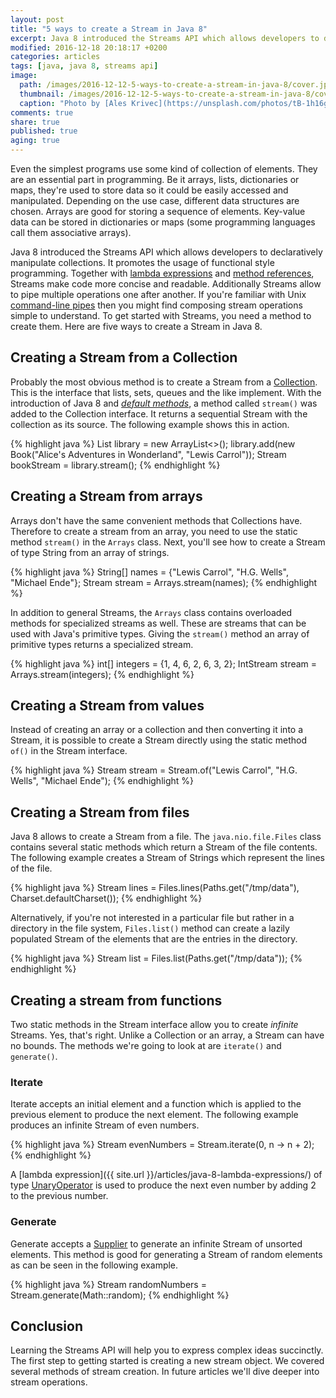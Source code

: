 ```yaml
---
layout: post
title: "5 ways to create a Stream in Java 8"
excerpt: Java 8 introduced the Streams API which allows developers to declaratively manipulate collections. Here are five ways to create a Stream in Java 8.
modified: 2016-12-18 20:18:17 +0200
categories: articles
tags: [java, java 8, streams api]
image:
  path: /images/2016-12-12-5-ways-to-create-a-stream-in-java-8/cover.jpg
  thumbnail: /images/2016-12-12-5-ways-to-create-a-stream-in-java-8/cover_thumb.jpg
  caption: "Photo by [Ales Krivec](https://unsplash.com/photos/tB-1h16ganU)"
comments: true
share: true
published: true
aging: true
---
```


Even the simplest programs use some kind of collection of elements. They are an essential part in programming. Be it arrays, lists, dictionaries or maps, they're used to store data so it could be easily accessed and manipulated. Depending on the use case, different data structures are chosen. Arrays are good for storing a sequence of elements. Key-value data can be stored in dictionaries or maps (some programming languages call them associative arrays).

Java 8 introduced the Streams API which allows developers to declaratively manipulate collections. It promotes the usage of functional style programming. Together with [lambda expressions]({{site.url}}/articles/java-8-lambda-expressions/ "Overview of lambda expressions in Java 8") and [method references]({{site.url}}/articles/four-types-of-method-references-in-java-8/ "4 types of method references in Java 8"), Streams make code more concise and readable. Additionally Streams allow to pipe multiple operations one after another. If you're familiar with Unix [command-line pipes](http://www.westwind.com/reference/os-x/commandline/pipes.html "Command-line pipes") then you might find composing stream operations simple to understand. To get started with Streams, you need a method to create them. Here are five ways to create a Stream in Java 8.

## Creating a Stream from a Collection

Probably the most obvious method is to create a Stream from a [Collection](https://docs.oracle.com/javase/8/docs/api/java/util/Collection.html "Collection Javadoc"). This is the interface that lists, sets, queues and the like implement. With the introduction of Java 8 and [*default methods*](https://docs.oracle.com/javase/tutorial/java/IandI/defaultmethods.html "Default Methods in Java"), a method called `stream()` was added to the Collection interface. It returns a sequential Stream with the collection as its source. The following example shows this in action.

{% highlight java %}
List<Book> library = new ArrayList<>();
library.add(new Book("Alice's Adventures in Wonderland", "Lewis Carrol"));
Stream<Book> bookStream = library.stream();
{% endhighlight %}

## Creating a Stream from arrays

Arrays don't have the same convenient methods that Collections have. Therefore to create a stream from an array, you need to use the static method `stream()` in the `Arrays` class. Next, you'll see how to create a Stream of type String from an array of strings.

{% highlight java %}
String[] names = {"Lewis Carrol", "H.G. Wells", "Michael Ende"};
Stream<String> stream = Arrays.stream(names);
{% endhighlight %}

In addition to general Streams, the `Arrays` class contains overloaded methods for specialized streams as well. These are streams that can be used with Java's primitive types. Giving the `stream()` method an array of primitive types returns a specialized stream.

{% highlight java %}
int[] integers = {1, 4, 6, 2, 6, 3, 2};
IntStream stream = Arrays.stream(integers);
{% endhighlight %}

## Creating a Stream from values

Instead of creating an array or a collection and then converting it into a Stream, it is possible to create a Stream directly using the static method `of()` in the Stream interface.

{% highlight java %}
Stream<String> stream = Stream.of("Lewis Carrol", "H.G. Wells", "Michael Ende");
{% endhighlight %}

## Creating a Stream from files

Java 8 allows to create a Stream from a file. The `java.nio.file.Files` class contains several static methods which return a Stream of the file contents. The following example creates a Stream of Strings which represent the lines of the file.

{% highlight java %}
Stream<String> lines = Files.lines(Paths.get("/tmp/data"), Charset.defaultCharset());
{% endhighlight %}

Alternatively, if you're not interested in a particular file but rather in a directory in the file system, `Files.list()` method can create a lazily populated Stream of the elements that are the entries in the directory.

{% highlight java %}
Stream<Path> list = Files.list(Paths.get("/tmp/data"));
{% endhighlight %}

## Creating a stream from functions

Two static methods in the Stream interface allow you to create *infinite* Streams. Yes, that's right. Unlike a Collection or an array, a Stream can have no bounds. The methods we're going to look at are `iterate()` and `generate()`.

### Iterate

Iterate accepts an initial element and a function which is applied to the previous element to produce the next element. The following example produces an infinite Stream of even numbers.

{% highlight java %}
Stream<Integer> evenNumbers = Stream.iterate(0, n -> n + 2);
{% endhighlight %}

A [lambda expression]({{ site.url }}/articles/java-8-lambda-expressions/) of type [UnaryOperator](https://docs.oracle.com/javase/8/docs/api/java/util/function/UnaryOperator.html "UnaryOperator JavaDoc") is used to produce the next even number by adding 2 to the previous number.

### Generate

Generate accepts a [Supplier](https://docs.oracle.com/javase/8/docs/api/java/util/function/Supplier.html "Supplier JavaDoc") to generate an infinite Stream of unsorted elements. This method is good for generating a Stream of random elements as can be seen in the following example.

{% highlight java %}
Stream<Double> randomNumbers = Stream.generate(Math::random);
{% endhighlight %}

## Conclusion

Learning the Streams API will help you to express complex ideas succinctly. The first step to getting started is creating a new stream object. We covered several methods of stream creation. In future articles we'll dive deeper into stream operations.
